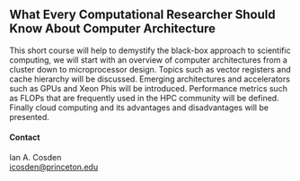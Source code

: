 ## What Every Computational Researcher Should Know About Computer Architecture

This short course will help to demystify the black-box approach to scientific computing, we will start with an overview of computer architectures from a cluster down to microprocessor design. Topics such as vector registers and cache hierarchy will be discussed. Emerging architectures and accelerators such as GPUs and Xeon Phis will be introduced. Performance metrics such as FLOPs that are frequently used in the HPC community will be defined. Finally cloud computing and its advantages and disadvantages will be presented. 

#### Contact  
Ian A. Cosden  
icosden@princeton.edu 
